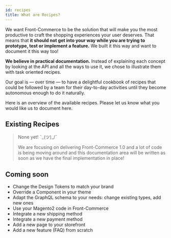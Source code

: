 ```yaml
---
id: recipes
title: What are Recipes?
---
```


We want Front-Commerce to be the solution that will make you the most productive
to craft the shopping experiences your user deserves. That means that **it
should not get into your way while you are trying to prototype, test or
implement a feature.** We built it this way and want to document it this way
too!

**We believe in practical documentation.** Instead of explaining each concept by
looking at the API and all the ways to use it, we chose to illustrate them with
task oriented recipes.

Our goal is — over time — to have a delightful cookbook of recipes that could be
followed by a team for their day-to-day activities until they become autonomous
enough to do it naturally.

Here is an overview of the available recipes. Please let us know what you would
like us to document here.

## Existing Recipes

> None yet! ¯\_(ツ)\_/¯
>
> We are focusing on delivering Front-Commerce 1.0 and a lot of code is being
> moving around and this documentation area will be written as soon as we have
> the final implementation in place!

## Coming soon

- Change the Design Tokens to match your brand
- Override a Component in your theme
- Adapt the GraphQL schema to your needs: change existing types, add new ones
- Use your Magento2 code in Front-Commerce
- Integrate a new shipping method
- Integrate a new payment method
- Add a new page to your storefront
- Add a new feature (FAQ) from scratch
